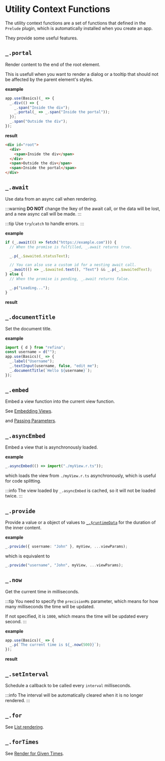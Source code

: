 <script setup>
import AsyncFetchVue from "../components/async-fetch.r.vue";
import NowVue from "../components/now.r.vue";
</script>

# Utility Context Functions

The utility context functions are a set of functions that defined in the `Prelude` plugin, which is automatically installed when you create an app.

They provide some useful features.

## `_.portal`

Render content to the end of the root element.

This is usefull when you want to render a dialog or a tooltip that should not be affected by the parent element's styles.

**example**

```ts {4}
app.use(Basics)(_ => {
  _.div(() => {
    _.span("Inside the div");
    _.portal(_ => _.span("Inside the portal"));
  });
  _.span("Outside the div");
});
```

**result**

```html {6}
<div id="root">
  <div>
    <span>Inside the div</span>
  </div>
  <span>Outside the div</span>
  <span>Inside the portal</span>
</div>
```

## `_.await`

Use data from an async call when rendering.

:::warning
**DO NOT** change the Ikey of the await call, or the data will be lost, and a new async call will be made.
:::

:::tip
Use `try`/`catch` to handle errors.
:::

**example**

```ts {1,7}
if (_.await(() => fetch("https://example.com"))) {
  // When the promise is fulfilled, _.await returns true.

  _.p(_.$awaited.statusText);

  // You can also use a custom id for a nesting await call.
  _.await(() => _.$awaited.text(), "Text") && _.p(_.$awaitedText);
} else {
  // When the promise is pending, _.await returns false.

  _.p("Loading...");
}
```

**result**

<AsyncFetchVue/>

## `_.documentTitle`

Set the document title.

**example**

```ts {6}
import { d } from "refina";
const username = d("");
app.use(Basics)(_ => {
  _.label("Username");
  _.textInput(username, false, "edit me");
  _.documentTitle(`Hello ${username}`);
});
```

## `_.embed`

Embed a view function into the current view function.

See [Embedding Views](../guide/essentials/view.md#embedding-views).

and [Passing Parameters](../guide/essentials/view.md#passing-parameters).

## `_.asyncEmbed`

Embed a view that is asynchronously loaded.

**example**

```ts
_.asyncEmbed(() => import("./myView.r.ts"));
```

which loads the view from `./myView.r.ts` asynchronously, which is useful for code splitting.

:::info
The view loaded by `_.asyncEmbed` is cached, so it will not be loaded twice.
:::

## `_.provide`

Provide a value or a object of values to [`_.$runtimeData`](./directives.md#runtime-data) for the duration of the inner content.

**example**

```ts
_.provide({ username: "John" }, myView, ...viewParams);
```

which is equivalent to

```ts
_.provide("username", "John", myView, ...viewParams);
```

## `_.now`

Get the current time in milliseconds.

:::tip
You need to specify the `precisionMs` parameter, which means for how many milliseconds the time will be updated.

If not specified, it is `1000`, which means the time will be updated every second.
:::

**example**

```ts
app.use(Basics)(_ => {
  _.p(`The current time is ${_.now(500)}`);
});
```

**result**

<NowVue/>

## `_.setInterval`

Schedule a callback to be called every `interval` milliseconds.

:::info
The interval will be automatically cleared when it is no longer rendered.
:::

## `_.for`

See [List rendering](../guide/essentials/list).

## `_.forTimes`

See [Render for Given Times](../guide/essentials/list#for-times).
